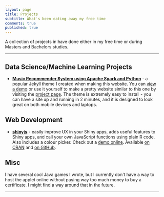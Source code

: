 ```yaml
---
layout: page
title: Projects
subtitle: What's been eating away my free time
comments: true
published: true
---
```


A collection of projects in have done either in my free time or during Masters and Bachelors studies. 

---

## Data Science/Machine Learning Projects

-  **[Music Recommender System using Apache Spark and Python](https://github.com/shahrajat/Data-Science/tree/master/music-recommender)** - a popular Jekyll theme I created when making this website.  You can [view a demo](http://deanattali.com/beautiful-jekyll/) or use it yourself to make a pretty website similar to this one by visiting the [project page](https://github.com/daattali/beautiful-jekyll#readme). The theme is extremely easy to install - you can have a site up and running in 2 minutes, and it is designed to look great on both mobile devices and laptops.

## Web Development

- **[shinyjs](https://github.com/daattali/shinyjs)** -  easily improve UX in your Shiny apps, adds useful features to Shiny apps, and call your own JavaScript functions using plain R code.  Also includes a colour picker.  Check out a [demo online](http://daattali.com/shiny/shinyjs-demo/). Available [on CRAN](https://cran.r-project.org/package=shinyjs) and [on GitHub](https://github.com/daattali/shinyjs).

## Misc

I have several cool Java games I wrote, but I currently don't have a way to host the applet online without paying way too much money to buy a certificate.  I might find a way around that in the future.

---
